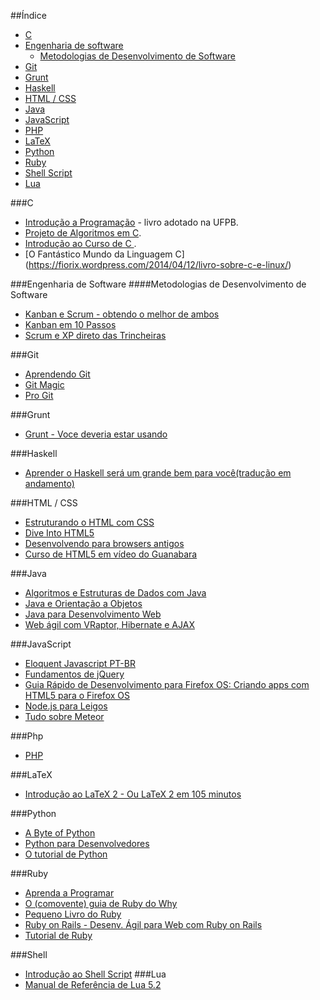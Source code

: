 ##Índice
* [C](#c)
* [Engenharia de software](#engenharia-de-software)
    * [Metodologias de Desenvolvimento de Software](#metodologias-de-desenvolvimento-de-software)
* [Git](#git)
* [Grunt](#grunt)
* [Haskell](#haskell)
* [HTML / CSS](#html--css)
* [Java](#java)
* [JavaScript](#javascript)
* [PHP](#php)
* [LaTeX](#latex)
* [Python](#python)
* [Ruby](#ruby)
* [Shell Script](#shell)
* [Lua](#lua)

###C
* [Introdução a Programação](https://github.com/edusantana/introducao-a-programacao-livro/releases) - livro adotado na UFPB.
* [Projeto de Algoritmos em C](http://www.ime.usp.br/~pf/algoritmos/).
* [Introdução ao Curso de C ](http://www.ic.unicamp.br/~mc102/introducao-ao-curso-de-c.html).
* [O Fantástico Mundo da Linguagem C] (https://fiorix.wordpress.com/2014/04/12/livro-sobre-c-e-linux/)

###Engenharia de Software
####Metodologias de Desenvolvimento de Software
* [Kanban e Scrum - obtendo o melhor de ambos](http://www.infoq.com/br/minibooks/kanban-scrum-minibook)
* [Kanban em 10 Passos](http://www.infoq.com/br/minibooks/priming-kanban-jesper-boeg)
* [Scrum e XP direto das Trincheiras](http://www.infoq.com/br/minibooks/scrum-xp-from-the-trenches)


###Git
* [Aprendendo Git](http://www.slideshare.net/bismarckjunior/aprendendo-git)
* [Git Magic](http://www-cs-students.stanford.edu/~blynn/gitmagic/intl/pt_br/)
* [Pro Git](http://git-scm.com/book/pt-br)


###Grunt
* [Grunt - Voce deveria estar usando](http://tableless.com.br/grunt-voce-deveria-estar-usando/)

###Haskell
* [Aprender o Haskell será um grande bem para você(tradução em andamento)](https://github.com/taylorrf/learnhaskell)


###HTML / CSS
* [Estruturando o HTML com CSS](http://pt-br.learnlayout.com/)
* [Dive Into HTML5](http://diveintohtml5.com.br/)
* [Desenvolvendo para browsers antigos](http://tableless.com.br/browsers-antigos-guerra-contra-o-terror/)
* [Curso de HTML5 em vídeo do Guanabara](http://www.youtube.com/playlist?list=PLHz_AreHm4dlAnJ_jJtV29RFxnPHDuk9o)


###Java
* [Algoritmos e Estruturas de Dados com Java](http://www.caelum.com.br/apostila-java-estrutura-dados/)
* [Java e Orientação a Objetos](http://www.caelum.com.br/apostila-java-orientacao-objetos/)
* [Java para Desenvolvimento Web](http://www.caelum.com.br/apostila-java-web/)
* [Web ágil com VRaptor, Hibernate e AJAX](http://www.caelum.com.br/apostila-vraptor-hibernate/)


###JavaScript
* [Eloquent Javascript PT-BR](https://leanpub.com/eloquentejavascript)
* [Fundamentos de jQuery](http://herberthamaral.com/posts/2013-02-25-sobre-o-jquery-fundamentals.html)
* [Guia Rápido de Desenvolvimento para Firefox OS: Criando apps com HTML5 para o Firefox OS](https://leanpub.com/guiarapidofirefoxos)
* [Node.js para Leigos](http://udgwebdev.com/nodejs)
* [Tudo sobre Meteor](http://udgwebdev.com/meteor)

###Php
* [PHP](http://www.etelg.com.br/paginaete/downloads/informatica/php.pdf)

###LaTeX
* [Introdução ao LaTeX 2 - Ou LaTeX 2 em 105 minutos](http://ctan.org/pkg/lshort-portuguese-br)


###Python
* [A Byte of Python](http://rodrigoamaral.net/a-byte-of-python/)
* [Python para Desenvolvedores](http://ark4n.files.wordpress.com/2010/01/python_para_desenvolvedores_2ed.pdf)
* [O tutorial de Python](http://turing.com.br/pydoc/2.7/tutorial/)


###Ruby
* [Aprenda a Programar](http://aprendaaprogramar.rubyonrails.com.br)
* [O (comovente) guia de Ruby do Why](http://why.carlosbrando.com/)
* [Pequeno Livro do Ruby](http://www.sismicro.com.br/ruby/Pequeno-Livro-do-Ruby.php)
* [Ruby on Rails - Desenv. Ágil para Web com Ruby on Rails](http://www.caelum.com.br/apostila-ruby-on-rails/)
* [Tutorial de Ruby](http://dl.dropbox.com/u/1482800/eustaquiorangel.com/tutorialruby.pdf)



###Shell
* [Introdução ao Shell Script](http://aurelio.net/shell/apostila-introducao-shell.pdf)
###Lua
* [Manual de Referência de Lua 5.2](http://www.lua.org/manual/5.2/pt/)

